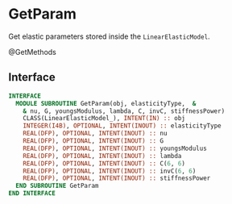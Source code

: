 # GetParam

Get elastic parameters stored inside the `LinearElasticModel`.

<span class="badge badge--secondary"> @GetMethods </span>

## Interface

```fortran
INTERFACE
  MODULE SUBROUTINE GetParam(obj, elasticityType,  &
    & nu, G, youngsModulus, lambda, C, invC, stiffnessPower)
    CLASS(LinearElasticModel_), INTENT(IN) :: obj
    INTEGER(I4B), OPTIONAL, INTENT(INOUT) :: elasticityType
    REAL(DFP), OPTIONAL, INTENT(INOUT) :: nu
    REAL(DFP), OPTIONAL, INTENT(INOUT) :: G
    REAL(DFP), OPTIONAL, INTENT(INOUT) :: youngsModulus
    REAL(DFP), OPTIONAL, INTENT(INOUT) :: lambda
    REAL(DFP), OPTIONAL, INTENT(INOUT) :: C(6, 6)
    REAL(DFP), OPTIONAL, INTENT(INOUT) :: invC(6, 6)
    REAL(DFP), OPTIONAL, INTENT(INOUT) :: stiffnessPower
  END SUBROUTINE GetParam
END INTERFACE
```
